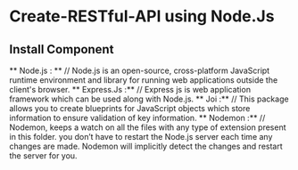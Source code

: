 # Create-RESTful-API using Node.Js

## Install Component

** Node.js : **        // Node.js is an open-source, cross-platform JavaScript runtime environment and library for running web applications outside the client's browser.
** Express.Js :**       //  Express js is web application framework  which can be used along with Node.js.
** Joi  :**           //   This package allows you to create blueprints for JavaScript objects which store information to ensure validation of key information.
** Nodemon :**         //  Nodemon, keeps a watch on all the files with any type of extension present in this folder.  you don’t have to restart the Node.js server each time any changes are made. Nodemon will implicitly detect the changes and restart the server for you.

